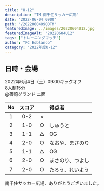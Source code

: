 ```yaml
---
title: "U-12"
description: "TM 南千住サッカー広場"
date: "2022-06-04 0900"
path: "/202206040900TM"
featuredImage: ../images/20220604U12.jpg
featuredImageAlt: "20220604U12"
tags: ["トレーニングマッチ"]
author: "FC Esblanco"
category: "2022年度U-12"
---
```


## 日時・会場

2022年6月4日（土）09:00キックオフ<br>
8人制15分<br>
@篠崎グランド  ニ面

|No| スコア |   | 得点者  |
|:-:|:------:|:-:|:--------|
|1| 0-2 | × ||
|2| 1-0 | ○ |しゅうと|
|3| 1-1 | △ |OG|
|4| 2-0 | ○ |なおや、まさのり|
|5| 1-1 | △ |OG|
|6| 2-0 | ○ |まさのり、つよし|
|7| 2-0 | ○ |たろう、れいよう|


南千住サッカー広場、ありがとうございました。